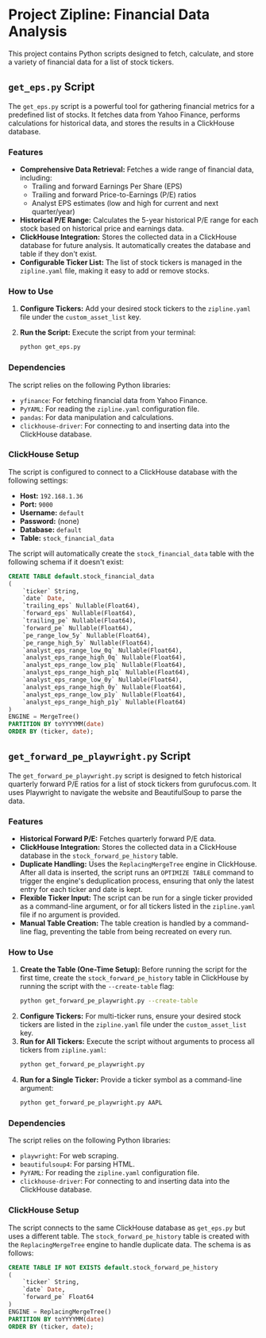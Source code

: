 # Project Zipline: Financial Data Analysis

This project contains Python scripts designed to fetch, calculate, and store a variety of financial data for a list of stock tickers.

## `get_eps.py` Script

The `get_eps.py` script is a powerful tool for gathering financial metrics for a predefined list of stocks. It fetches data from Yahoo Finance, performs calculations for historical data, and stores the results in a ClickHouse database.

### Features

- **Comprehensive Data Retrieval:** Fetches a wide range of financial data, including:
  - Trailing and forward Earnings Per Share (EPS)
  - Trailing and forward Price-to-Earnings (P/E) ratios
  - Analyst EPS estimates (low and high for current and next quarter/year)
- **Historical P/E Range:** Calculates the 5-year historical P/E range for each stock based on historical price and earnings data.
- **ClickHouse Integration:** Stores the collected data in a ClickHouse database for future analysis. It automatically creates the database and table if they don't exist.
- **Configurable Ticker List:** The list of stock tickers is managed in the `zipline.yaml` file, making it easy to add or remove stocks.

### How to Use

1.  **Configure Tickers:** Add your desired stock tickers to the `zipline.yaml` file under the `custom_asset_list` key.
2.  **Run the Script:** Execute the script from your terminal:

    ```bash
    python get_eps.py
    ```

### Dependencies

The script relies on the following Python libraries:

- `yfinance`: For fetching financial data from Yahoo Finance.
- `PyYAML`: For reading the `zipline.yaml` configuration file.
- `pandas`: For data manipulation and calculations.
- `clickhouse-driver`: For connecting to and inserting data into the ClickHouse database.

### ClickHouse Setup

The script is configured to connect to a ClickHouse database with the following settings:

- **Host:** `192.168.1.36`
- **Port:** `9000`
- **Username:** `default`
- **Password:** (none)
- **Database:** `default`
- **Table:** `stock_financial_data`

The script will automatically create the `stock_financial_data` table with the following schema if it doesn't exist:

```sql
CREATE TABLE default.stock_financial_data
(
    `ticker` String,
    `date` Date,
    `trailing_eps` Nullable(Float64),
    `forward_eps` Nullable(Float64),
    `trailing_pe` Nullable(Float64),
    `forward_pe` Nullable(Float64),
    `pe_range_low_5y` Nullable(Float64),
    `pe_range_high_5y` Nullable(Float64),
    `analyst_eps_range_low_0q` Nullable(Float64),
    `analyst_eps_range_high_0q` Nullable(Float64),
    `analyst_eps_range_low_p1q` Nullable(Float64),
    `analyst_eps_range_high_p1q` Nullable(Float64),
    `analyst_eps_range_low_0y` Nullable(Float64),
    `analyst_eps_range_high_0y` Nullable(Float64),
    `analyst_eps_range_low_p1y` Nullable(Float64),
    `analyst_eps_range_high_p1y` Nullable(Float64)
)
ENGINE = MergeTree()
PARTITION BY toYYYYMM(date)
ORDER BY (ticker, date);
```

## `get_forward_pe_playwright.py` Script

The `get_forward_pe_playwright.py` script is designed to fetch historical quarterly forward P/E ratios for a list of stock tickers from gurufocus.com. It uses Playwright to navigate the website and BeautifulSoup to parse the data.

### Features

- **Historical Forward P/E:** Fetches quarterly forward P/E data.
- **ClickHouse Integration:** Stores the collected data in a ClickHouse database in the `stock_forward_pe_history` table.
- **Duplicate Handling:** Uses the `ReplacingMergeTree` engine in ClickHouse. After all data is inserted, the script runs an `OPTIMIZE TABLE` command to trigger the engine's deduplication process, ensuring that only the latest entry for each ticker and date is kept.
- **Flexible Ticker Input:** The script can be run for a single ticker provided as a command-line argument, or for all tickers listed in the `zipline.yaml` file if no argument is provided.
- **Manual Table Creation:** The table creation is handled by a command-line flag, preventing the table from being recreated on every run.

### How to Use

1.  **Create the Table (One-Time Setup):** Before running the script for the first time, create the `stock_forward_pe_history` table in ClickHouse by running the script with the `--create-table` flag:
    ```bash
    python get_forward_pe_playwright.py --create-table
    ```
2.  **Configure Tickers:** For multi-ticker runs, ensure your desired stock tickers are listed in the `zipline.yaml` file under the `custom_asset_list` key.
3.  **Run for All Tickers:** Execute the script without arguments to process all tickers from `zipline.yaml`:
    ```bash
    python get_forward_pe_playwright.py
    ```
4.  **Run for a Single Ticker:** Provide a ticker symbol as a command-line argument:
    ```bash
    python get_forward_pe_playwright.py AAPL
    ```

### Dependencies

The script relies on the following Python libraries:

- `playwright`: For web scraping.
- `beautifulsoup4`: For parsing HTML.
- `PyYAML`: For reading the `zipline.yaml` configuration file.
- `clickhouse-driver`: For connecting to and inserting data into the ClickHouse database.

### ClickHouse Setup

The script connects to the same ClickHouse database as `get_eps.py` but uses a different table. The `stock_forward_pe_history` table is created with the `ReplacingMergeTree` engine to handle duplicate data. The schema is as follows:

```sql
CREATE TABLE IF NOT EXISTS default.stock_forward_pe_history
(
    `ticker` String,
    `date` Date,
    `forward_pe` Float64
)
ENGINE = ReplacingMergeTree()
PARTITION BY toYYYYMM(date)
ORDER BY (ticker, date);
```